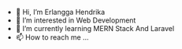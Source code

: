 - 👋 Hi, I’m Erlangga Hendrika
- 👀 I’m interested in Web Development
- 🌱 I’m currently learning MERN Stack And Laravel
- 📫 How to reach me ...

<!---
Erlangga15/Erlangga15 is a ✨ special ✨ repository because its `README.md` (this file) appears on your GitHub profile.
You can click the Preview link to take a look at your changes.
--->
